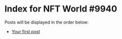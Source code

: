 # Index for NFT World #9940
Posts will be displayed in the order below:

- [Your first post](./001-first.md)

